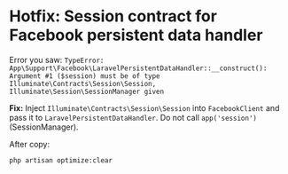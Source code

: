 # Hotfix: Session contract for Facebook persistent data handler

Error you saw:
`TypeError: App\Support\Facebook\LaravelPersistentDataHandler::__construct(): Argument #1 ($session) must be of type Illuminate\Contracts\Session\Session, Illuminate\Session\SessionManager given`

**Fix:** Inject `Illuminate\Contracts\Session\Session` into `FacebookClient` and pass it to
`LaravelPersistentDataHandler`. Do not call `app('session')` (SessionManager).

After copy:
```
php artisan optimize:clear
```
